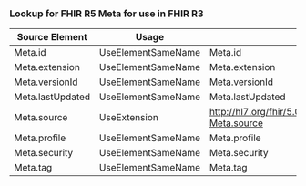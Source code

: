 ### Lookup for FHIR R5 Meta for use in FHIR R3

| Source Element | Usage | Target |
| -------------- | ----- | ------ |
| Meta.id | UseElementSameName | Meta.id |
| Meta.extension | UseElementSameName | Meta.extension |
| Meta.versionId | UseElementSameName | Meta.versionId |
| Meta.lastUpdated | UseElementSameName | Meta.lastUpdated |
| Meta.source | UseExtension | http://hl7.org/fhir/5.0/StructureDefinition/extension-Meta.source |
| Meta.profile | UseElementSameName | Meta.profile |
| Meta.security | UseElementSameName | Meta.security |
| Meta.tag | UseElementSameName | Meta.tag |
